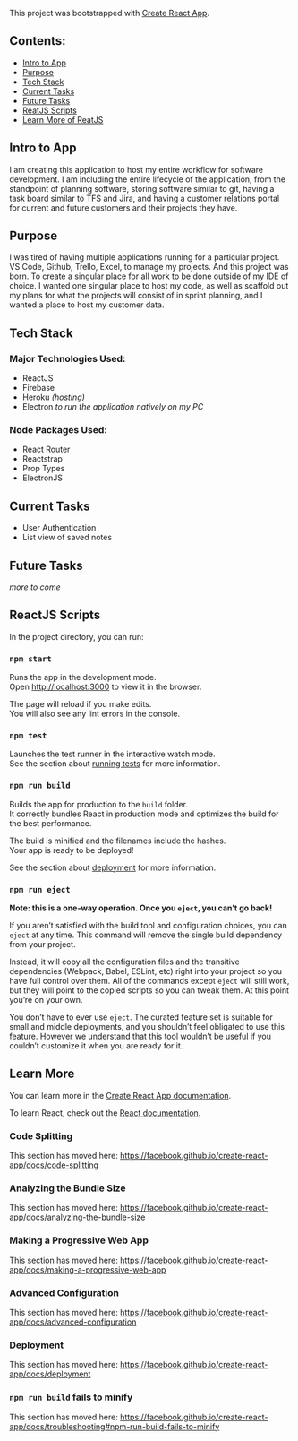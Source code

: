 This project was bootstrapped with [Create React App](https://github.com/facebook/create-react-app).

## Contents:

- [Intro to App](#intro-to-app)
- [Purpose](#purpose)
- [Tech Stack](#tech-stack)
- [Current Tasks](#current-tasks)
- [Future Tasks](#future-tasks)
- [ReatJS Scripts](#reactjs-scripts)
- [Learn More of ReatJS](#learn-more)

## Intro to App
I am creating this application to host my entire workflow for software development. I am including the entire lifecycle of the application, from the standpoint of planning software, storing software similar to git, having a task board similar to TFS and Jira, and having a customer relations portal for current and future customers and their projects they have. 

## Purpose
I was tired of having multiple applications running for a particular project. VS Code, Github, Trello, Excel, to manage my projects. And this project was born. To create a singular place for all work to be done outside of my IDE of choice. I wanted one singular place to host my code, as well as scaffold out my plans for what the projects will consist of in sprint planning, and I wanted a place to host my customer data.

## Tech Stack

### Major Technologies Used:

- ReactJS
- Firebase
- Heroku _(hosting)_
- Electron _to run the application natively on my PC_

### Node Packages Used:

- React Router
- Reactstrap
- Prop Types
- ElectronJS

## Current Tasks

- User Authentication
- List view of saved notes 

## Future Tasks
_more to come_

## ReactJS Scripts

In the project directory, you can run:

### `npm start`

Runs the app in the development mode.<br />
Open [http://localhost:3000](http://localhost:3000) to view it in the browser.

The page will reload if you make edits.<br />
You will also see any lint errors in the console.

### `npm test`

Launches the test runner in the interactive watch mode.<br />
See the section about [running tests](https://facebook.github.io/create-react-app/docs/running-tests) for more information.

### `npm run build`

Builds the app for production to the `build` folder.<br />
It correctly bundles React in production mode and optimizes the build for the best performance.

The build is minified and the filenames include the hashes.<br />
Your app is ready to be deployed!

See the section about [deployment](https://facebook.github.io/create-react-app/docs/deployment) for more information.

### `npm run eject`

**Note: this is a one-way operation. Once you `eject`, you can’t go back!**

If you aren’t satisfied with the build tool and configuration choices, you can `eject` at any time. This command will remove the single build dependency from your project.

Instead, it will copy all the configuration files and the transitive dependencies (Webpack, Babel, ESLint, etc) right into your project so you have full control over them. All of the commands except `eject` will still work, but they will point to the copied scripts so you can tweak them. At this point you’re on your own.

You don’t have to ever use `eject`. The curated feature set is suitable for small and middle deployments, and you shouldn’t feel obligated to use this feature. However we understand that this tool wouldn’t be useful if you couldn’t customize it when you are ready for it.

## Learn More

You can learn more in the [Create React App documentation](https://facebook.github.io/create-react-app/docs/getting-started).

To learn React, check out the [React documentation](https://reactjs.org/).

### Code Splitting

This section has moved here: https://facebook.github.io/create-react-app/docs/code-splitting

### Analyzing the Bundle Size

This section has moved here: https://facebook.github.io/create-react-app/docs/analyzing-the-bundle-size

### Making a Progressive Web App

This section has moved here: https://facebook.github.io/create-react-app/docs/making-a-progressive-web-app

### Advanced Configuration

This section has moved here: https://facebook.github.io/create-react-app/docs/advanced-configuration

### Deployment

This section has moved here: https://facebook.github.io/create-react-app/docs/deployment

### `npm run build` fails to minify

This section has moved here: https://facebook.github.io/create-react-app/docs/troubleshooting#npm-run-build-fails-to-minify
